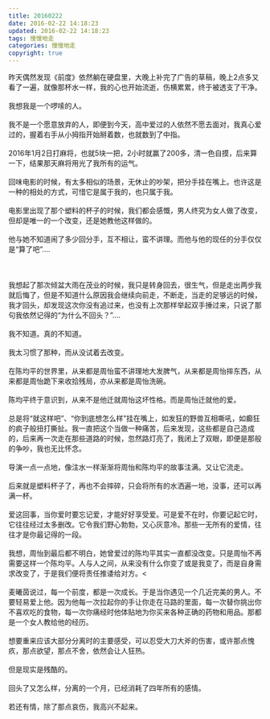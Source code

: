 ```yaml
---
title: 20160222
date: 2016-02-22 14:18:23
updated: 2016-02-22 14:18:23
tags: 慢慢地走
categories: 慢慢地走
copyright: true
---
```


昨天偶然发现《前度》依然躺在硬盘里，大晚上补完了广告的草稿，晚上2点多又看了一遍，就像那杯水一样，我的心也开始流逝，伤横累累，终于被透支了干净。</br></br>我想我是一个啰嗦的人。</br></br>我不是一个愿意放弃的人，即便到今天，高中爱过的人依然不愿去面对，我真心爱过的，握着右手从小拇指开始掰着数，也就数到了中指。</br></br>2016年1月2日打麻将，也就5块一把，2小时就赢了200多，清一色自摸，后来算一下，结果那天麻将用光了我所有的运气。</br></br>回味电影的时候，有太多相似的场景，无休止的吵架，把分手挂在嘴上。也许这是一种的相处的方式，可惜它是属于我的，也只属于我。</br></br>电影里出现了那个塑料的杯子的时候，我们都会感慨，男人终究为女人做了改变，但却是唯一的一个改变，还是她教他这样做的。</br></br>他与她不知道闹了多少回分手，互不相让，蛮不讲理。而他与他的现任的分手仅仅是“算了吧”....</br></br></br></br>我想起了那次倾盆大雨在茂业的时候，我只是转身回去，很生气，但是走出两步我就后悔了，但是不知道什么原因我会继续向前走，不断走，当走的足够远的时候，我才回头，却发现这次你没有追过来，也没有上次那样举起双手捶过来，只说了那句我依然记得的“为什么不回头？”....</br></br>我不知道。真的不知道。</br></br>我太习惯了那种，而从没试着去改变。</br></br>在陈均平的世界里，从来都是周怡蛮不讲理地大发脾气，从来都是周怡摔东西，从来都是周怡跪下来收拾残局，亦从来都是周怡洗碗。</br></br>陈均平终于意识到，从来不是他迁就周怡这坏性格。而是周怡迁就他的爱。</br></br>总是将“就这样吧”、“你到底想怎么样”挂在嘴上，如发狂的野兽互相嘶吼，如癫狂的疯子般扭打撕扯。我一直把这个当做一种痛苦，后来发现，这些都是自己造成的，后来再一次走在那些道路的时候，忽然路灯亮了，我闭上了双眼，即便是那般的争吵，我也无比怀念。</br></br>导演一点一点地，像注水一样渐渐将周怡和陈均平的故事注满。又让它流走。</br></br>后来就是塑料杯子了，再也不会摔碎，只会将所有的水洒遍一地，没事，还可以再满一杯。</br></br>爱这回事，当你爱时要忘记爱，才能好好享受爱。可是爱不在时，你要记起它时，它往往经过太多删改。它令我们野心勃勃，又心灰意冷。那些一无所有的爱情，往往才是你最记得的一段。</br></br>我想，周怡到最后都不明白，她曾爱过的陈均平其实一直都没改变。只是周怡不再需要这样一个陈均平。人与人之间，从来没有什么你变了或是我变了，而是自身需求改变了，于是我们便将责任推诿给对方。<</br></br>麦曦茵说过，每一个前度，都是一次成长。于是当你遇见一个几近完美的男人。不要轻易爱上他。因为他每一次拉起你的手让你走在马路的里面，每一次替你挑出你不喜欢吃的食物，每一次你痛经时他体贴地为你买来各种正确的药物和用品。那都是一个女人教给他的经历。</br></br>想要重来应该大部分分离时的主要感受，可以忍受大刀大斧的伤害，或许那点愧疚，那点欲望，那点不舍，依然会让人狂热。</br></br>但是现实是残酷的。</br></br>回头了又怎么样，分离的一个月，已经消耗了四年所有的感情。</br></br>若还有情，除了那点哀伤，我高兴不起来。
